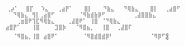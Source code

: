 ⠀⠀   ⢀⡴⠁⠀⠀⣿⡏⠀⠀⠱⣄
⠀⠀⢀⣴⡟⠁⠀⠀⠀⣿⡇⠀⠀⠀⠙⣷⣄
⠀⠀⠙⢿⣷⣄⠀⠀⠀⣿⡇⠀⠀⢀⣴⣿⠋
⠀⠀⠀⠀⠙⢿⣷⣄⠀⢻⡇⢀⣴⣿⠋
⠀⠀⠀⠀⠀⠀⠈⠻⣷⣾⣷⡿⠋
⠀⠀⠀⠀⠀⠀⠀⢀⣼⣿⣿⣷⣄
⠀⠀⠀⠀⠀⢀⣶⣿⠟⢹⣏⠻⢿⣷⣄
⠀⠀⠀⢀⣼⣿⠟⠁⠀⢸⣿⠀⠈⠙⢿⣷⣄
⠀⠀⣴⣿⡟⠁⠀⠀⠀⢸⣿⠀⠀⠀⠀⣹⣿⡷
⠀⠀⠈⠻⣿⣦⡀⠀⠀⢸⣿⠀⠀⢀⣼⣿⠏
⠀⠀⠀⠀⠈⠻⣿⣦⡀⢸⣿⠀⣴⣿⠟⠁
⠀⠀⠀⠀⠀⠀⠈⠻⣿⣾⣿⣾⡿⠃⠀
⠀⠀ ⠀⠀⠀⠀⠀⠀⠈⠻⡿⠋𒉭
